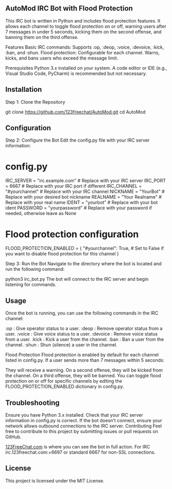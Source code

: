 AutoMod IRC Bot with Flood Protection
-
This IRC bot is written in Python and includes flood protection features. It allows each channel to toggle flood protection on or off, warning users after 7 messages in under 5 seconds, kicking them on the second offense, and banning them on the third offense.

Features
Basic IRC commands: Supports :op, :deop, :voice, :devoice, :kick, :ban, and :shun.
Flood protection: Configurable for each channel. Warns, kicks, and bans users who exceed the message limit.

Prerequisites
Python 3.x installed on your system.
A code editor or IDE (e.g., Visual Studio Code, PyCharm) is recommended but not necessary.


Installation
-
Step 1: Clone the Repository

git clone https://github.com/123freechat/AutoMod.git
cd AutoMod

Configuration
-
Step 2: Configure the Bot
Edit the config.py file with your IRC server information:

# config.py

IRC_SERVER = "irc.example.com"  # Replace with your IRC server
IRC_PORT = 6667  # Replace with your IRC port if different
IRC_CHANNEL = "#yourchannel"  # Replace with your IRC channel
NICKNAME = "YourBot"  # Replace with your desired bot nickname
REALNAME = "Your Realname"  # Replace with your real name
IDENT = "yourbot"  # Replace with your bot ident
PASSWORD = "yourpassword"  # Replace with your password if needed, otherwise leave as None

# Flood protection configuration
FLOOD_PROTECTION_ENABLED = {
    "#yourchannel": True,  # Set to False if you want to disable flood protection for this channel
}

Step 3: Run the Bot
Navigate to the directory where the bot is located and run the following command:

python3 irc_bot.py
The bot will connect to the IRC server and begin listening for commands.

Usage
-
Once the bot is running, you can use the following commands in the IRC channel:

:op <user>: Give operator status to a user.
:deop <user>: Remove operator status from a user.
:voice <user>: Give voice status to a user.
:devoice <user>: Remove voice status from a user.
:kick <user>: Kick a user from the channel.
:ban <user>: Ban a user from the channel.
:shun <user>: Shun (silence) a user in the channel.

Flood Protection
Flood protection is enabled by default for each channel listed in config.py. If a user sends more than 7 messages within 5 seconds:

They will receive a warning.
On a second offense, they will be kicked from the channel.
On a third offense, they will be banned.
You can toggle flood protection on or off for specific channels by editing the FLOOD_PROTECTION_ENABLED dictionary in config.py.

Troubleshooting
-
Ensure you have Python 3.x installed.
Check that your IRC server information in config.py is correct.
If the bot doesn't connect, ensure your network allows outbound connections to the IRC server.
Contributing
Feel free to contribute to this project by submitting issues or pull requests on GitHub.

<a href="https://www.123freechat.com">123FreeChat.com</a> is where you can see the bot in full action. For IRC irc.123freechat.com:+6697 or standard 6667 for non-SSL connections. 

License
-
This project is licensed under the MIT License.
